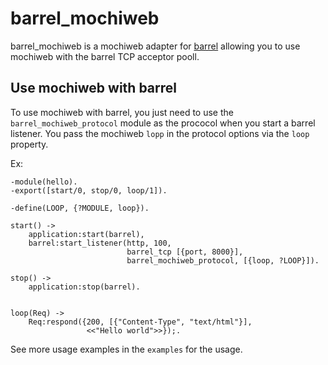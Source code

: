 # barrel_mochiweb

barrel_mochiweb is a mochiweb adapter for
[barrel](http://github.com/benoitc/barrel) allowing you to use mochiweb with the
barrel TCP acceptor pooll.

## Use mochiweb with barrel

To use mochiweb with barrel, you just need to use the `barrel_mochiweb_protocol`
module as the prococol when you start a barrel  listener. You pass the mochiweb
`lopp` in the protocol options via the `loop` property.

Ex:

    -module(hello).
    -export([start/0, stop/0, loop/1]).

    -define(LOOP, {?MODULE, loop}).

    start() ->
        application:start(barrel),
        barrel:start_listener(http, 100,
                              barrel_tcp [{port, 8000}],
                              barrel_mochiweb_protocol, [{loop, ?LOOP}]).

    stop() ->
        application:stop(barrel).


    loop(Req) ->
        Req:respond({200, [{"Content-Type", "text/html"}],
                     <<"Hello world">>});.


See more usage examples in the `examples` for the usage.
